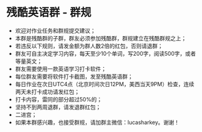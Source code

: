 # 残酷英语群 - 群规
- 欢迎对作业任务和群规提交建议；
- 本群是残酷群的子群，群友必须参加残酷群，群规建立在残酷群规之上；
- 若违反以下规则，请发金额为群人数2倍的红包，否则请退群；
- 群友可自主决定学习内容，每天至少10个单词，写200字，阅读500字，或者等量英文；
- 群友需要使用一款英语学习打卡软件；
- 每位群友需要将软件打卡截图，发至残酷英语群；
- 每日作业在次日UTC4点（北京时间次日12PM，美西当天9PM）检查，连续两天未打卡成功请发红包；
- 打卡内容，雷同的部分超过50%的；
- 坚持不到两周退群，请发退群红包；
- 二进宫；
- 如果本群感兴趣，也接受群规，请加群主微信：lucasharkey。谢谢！

